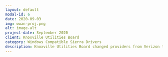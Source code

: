 ```yaml
---
layout: default
modal-id: 6
date: 2020-09-03
img: wwan-proj.png
alt: image-alt
project-date: September 2020
client: Knoxville Utilities Board
category: Windows Compatible Sierra Drivers
description: Knoxville Utilities Board changed providers from Verizon to AT&T beginning in February 2020. This caused issues with the current devices being used, specifically when dealing with their WWAN modems and the firmware present on them. After a few conversations with Panasonic, I got in touch with Sierra Wireless and assisted in creating a configuration of the 7355 and 7455 Sierra Wireless Modems. This configuration flashes the firmware of the modem, sets the proper ports on the computer, adds a driver for the built in environmental sensor, and selects operable bands for the card to reach. This project helped further my architecture knowledge as well as build a strong relation with both Panasonic's support team and Sierra Wireless' developers.
---
```

